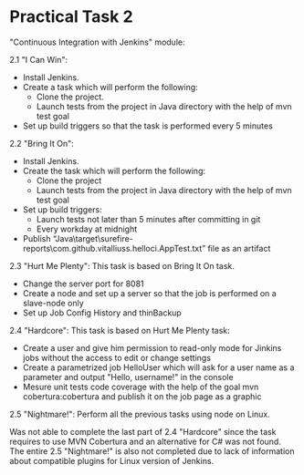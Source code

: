 # Practical Task 2
"Continuous Integration with Jenkins" module: 

2.1 "I Can Win": 
- Install Jenkins.
- Create a task which will perform the following:
    - Clone the project.
    - Launch tests from the project in Java directory with the help of mvn test goal
- Set up build triggers so that the task is performed every 5 minutes

2.2 "Bring It On":
- Install Jenkins.
- Create the task which will perform the following:
    - Clone the project
    - Launch tests from the project in Java directory with the help of mvn test goal
- Set up build triggers:
    - Launch tests not later than 5 minutes after committing in git
    - Every workday at midnight
- Publish “Java\target\surefire-reports\com.github.vitalliuss.helloci.AppTest.txt” file as an artifact

2.3 "Hurt Me Plenty":
This task is based on Bring It On task.
- Change the server port for 8081
- Create a node and set up a server so that the job is performed on a slave-node only
- Set up Job Config History and thinBackup

2.4 "Hardcore":
This task is based on Hurt Me Plenty task:
- Create a user and give him permission to read-only mode for Jinkins jobs without the access to edit or change settings
- Create a parametrized job HelloUser which will ask for a user name as a parameter and output "Hello, username!" in the console
- Mesure unit tests code coverage with the help of the goal  mvn cobertura:cobertura and publish it on the job page as a graphic

2.5 "Nightmare!":
Perform all the previous tasks using node on Linux.

Was not able to complete the last part of 2.4 "Hardcore" since the task requires to use MVN Cobertura and an alternative for C# was not found.
The entire 2.5 "Nightmare!" is also not completed due to lack of information about compatible plugins for Linux version of Jenkins.
